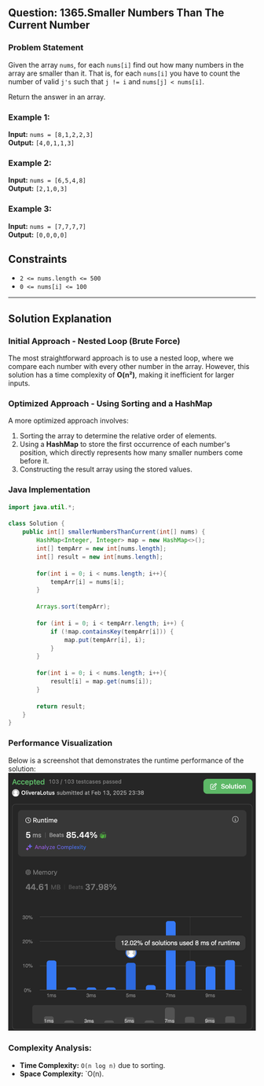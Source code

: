 ## Question: 1365.Smaller Numbers Than The Current Number
### Problem Statement
Given the array `nums`, for each `nums[i]` find out how many numbers in the array are smaller than it. That is, for each `nums[i]` you have to count the number of valid `j's` such that `j != i` and `nums[j] < nums[i]`.

Return the answer in an array.

### Example 1:
**Input:** `nums = [8,1,2,2,3]`  
**Output:** `[4,0,1,1,3]`

### Example 2:
**Input:** `nums = [6,5,4,8]`  
**Output:** `[2,1,0,3]`

### Example 3:
**Input:** `nums = [7,7,7,7]`  
**Output:** `[0,0,0,0]`

## Constraints
- `2 <= nums.length <= 500`
- `0 <= nums[i] <= 100`

---

## Solution Explanation

### Initial Approach - Nested Loop (Brute Force)
The most straightforward approach is to use a nested loop, where we compare each number with every other number in the array. However, this solution has a time complexity of **O(n²)**, making it inefficient for larger inputs.

### Optimized Approach - Using Sorting and a HashMap
A more optimized approach involves:
1. Sorting the array to determine the relative order of elements.
2. Using a **HashMap** to store the first occurrence of each number's position, which directly represents how many smaller numbers come before it.
3. Constructing the result array using the stored values.

### Java Implementation

```java
import java.util.*;

class Solution {
    public int[] smallerNumbersThanCurrent(int[] nums) {
        HashMap<Integer, Integer> map = new HashMap<>();
        int[] tempArr = new int[nums.length];
        int[] result = new int[nums.length];
        
        for(int i = 0; i < nums.length; i++){
            tempArr[i] = nums[i];
        }
        
        Arrays.sort(tempArr);
        
        for (int i = 0; i < tempArr.length; i++) {
            if (!map.containsKey(tempArr[i])) {
                map.put(tempArr[i], i);
            }
        }
        
        for(int i = 0; i < nums.length; i++){
            result[i] = map.get(nums[i]);
        }
        
        return result;
    }
}
```
### Performance Visualization

Below is a screenshot that demonstrates the runtime performance of the solution:
<img src="./Images/HowManyNumbersAreSmallerThanTheCurrentNumber.png" alt="Runtime Performance" width="600">

### Complexity Analysis:
- **Time Complexity:** `O(n log n)` due to sorting.
- **Space Complexity:** `O(n).